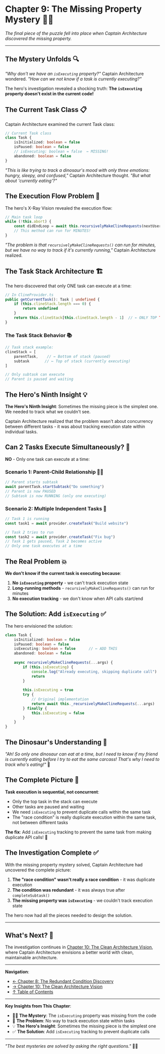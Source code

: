 # Chapter 9: The Missing Property Mystery 🕵️‍♂️

*The final piece of the puzzle fell into place when Captain Architecture discovered the missing property.*

---

## The Mystery Unfolds 🔍

*"Why don't we have an `isExecuting` property?"* Captain Architecture wondered. *"How can we not know if a task is currently executing?"*

The hero's investigation revealed a shocking truth: **The `isExecuting` property doesn't exist in the current code!**

## The Current Task Class 📋

Captain Architecture examined the current Task class:

```typescript
// Current Task class
class Task {
    isInitialized: boolean = false
    isPaused: boolean = false
    // isExecuting: boolean = false  ← MISSING!
    abandoned: boolean = false
}
```

*"This is like trying to track a dinosaur's mood with only three emotions: hungry, sleepy, and confused,"* Captain Architecture thought. *"But what about 'currently eating'?"*

## The Execution Flow Problem 🔄

The hero's X-Ray Vision revealed the execution flow:

```typescript
// Main task loop
while (!this.abort) {
    const didEndLoop = await this.recursivelyMakeClineRequests(nextUserContent, includeFileDetails)
    // This method can run for MINUTES!
}
```

*"The problem is that `recursivelyMakeClineRequests()` can run for minutes, but we have no way to track if it's currently running,"* Captain Architecture realized.

## The Task Stack Architecture 🏗️

The hero discovered that only ONE task can execute at a time:

```typescript
// In ClineProvider.ts
public getCurrentTask(): Task | undefined {
    if (this.clineStack.length === 0) {
        return undefined
    }
    return this.clineStack[this.clineStack.length - 1]  // ← ONLY TOP TASK IS ACTIVE
}
```

### **The Task Stack Behavior** 📚

```typescript
// Task stack example:
clineStack = [
    parentTask,    // ← Bottom of stack (paused)
    subtask       // ← Top of stack (currently executing)
]

// Only subtask can execute
// Parent is paused and waiting
```

## The Hero's Ninth Insight 💡

**The Hero's Ninth Insight**: Sometimes the missing piece is the simplest one. We needed to track what we couldn't see.

Captain Architecture realized that the problem wasn't about concurrency between different tasks - it was about tracking execution state within individual tasks.

## Can 2 Tasks Execute Simultaneously? 🚫

**NO** - Only one task can execute at a time:

### **Scenario 1: Parent-Child Relationship** 👨‍👦
```typescript
// Parent starts subtask
await parentTask.startSubtask("Do something")
// Parent is now PAUSED
// Subtask is now RUNNING (only one executing)
```

### **Scenario 2: Multiple Independent Tasks** 🔄
```typescript
// Task 1 is running
const task1 = await provider.createTask("Build website")

// Task 2 tries to run
const task2 = await provider.createTask("Fix bug")
// Task 1 gets paused, Task 2 becomes active
// Only one task executes at a time
```

## The Real Problem 💥

**We don't know if the current task is executing because**:

1. **No `isExecuting` property** - we can't track execution state
2. **Long-running methods** - `recursivelyMakeClineRequests()` can run for minutes
3. **No execution tracking** - we don't know when API calls start/end

## The Solution: Add `isExecuting` ✅

The hero envisioned the solution:

```typescript
class Task {
    isInitialized: boolean = false
    isPaused: boolean = false
    isExecuting: boolean = false      // ← ADD THIS
    abandoned: boolean = false
    
    async recursivelyMakeClineRequests(...args) {
        if (this.isExecuting) {
            console.log("Already executing, skipping duplicate call")
            return
        }
        
        this.isExecuting = true
        try {
            // Original implementation
            return await this._recursivelyMakeClineRequests(...args)
        } finally {
            this.isExecuting = false
        }
    }
}
```

## The Dinosaur's Understanding 🦕

*"Ah! So only one dinosaur can eat at a time, but I need to know if my friend is currently eating before I try to eat the same carcass! That's why I need to track who's eating!"* 🍖

## The Complete Picture 🎯

**Task execution is sequential, not concurrent**:
- Only the top task in the stack can execute
- Other tasks are paused and waiting
- We need `isExecuting` to prevent duplicate calls within the same task
- The "race condition" is really duplicate execution within the same task, not between different tasks

**The fix**: Add `isExecuting` tracking to prevent the same task from making duplicate API calls! 🎯

## The Investigation Complete ✅

With the missing property mystery solved, Captain Architecture had uncovered the complete picture:

1. **The "race condition" wasn't really a race condition** - it was duplicate execution
2. **The condition was redundant** - it was always true after `completeSubtask()`
3. **The missing property was `isExecuting`** - we couldn't track execution state

The hero now had all the pieces needed to design the solution.

---

## What's Next? 🔮

The investigation continues in [Chapter 10: The Clean Architecture Vision](part4/chapter10.md), where Captain Architecture envisions a better world with clean, maintainable architecture.

---

**Navigation**: 
- [← Chapter 8: The Redundant Condition Discovery](chapter8.md)
- [→ Chapter 10: The Clean Architecture Vision](../part4/chapter10.md)
- [↑ Table of Contents](../README.md)

---

**Key Insights from This Chapter**:
- 🕵️‍♂️ **The Mystery**: The `isExecuting` property was missing from the code
- 🔄 **The Problem**: No way to track execution state within tasks
- 💡 **The Hero's Insight**: Sometimes the missing piece is the simplest one
- ✅ **The Solution**: Add `isExecuting` tracking to prevent duplicate calls

---

*"The best mysteries are solved by asking the right questions."* 🦸‍♂️
